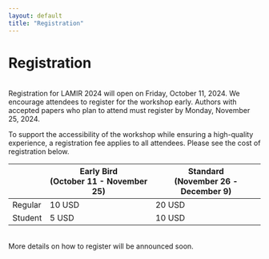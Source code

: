 ```yaml
---
layout: default
title: "Registration"
---
```


# Registration
<br>
Registration for LAMIR 2024 will open on Friday, October 11, 2024. We encourage attendees to register for the workshop early. Authors with accepted papers who plan to attend must register by Monday, November 25, 2024.

To support the accessibility of the workshop while ensuring a high-quality experience, a registration fee applies to all attendees. Please see the cost of registration below.


<table class="registration-table table mb-0 mx-auto">
  <thead>
    <tr>
      <th scope="col" class="col-title text-center"></th>
      <th scope="col" class="col-title text-center">Early Bird<br>(October 11 - November 25)</th>
      <th scope="col" class="col-title text-center">Standard<br>(November 26 - December 9)</th>
    </tr>
  </thead>
  <tbody>
    <tr>
      <td scope="row" class="text-center">Regular</td>
      <td scope="row" class="text-center">10 USD</td>
      <td scope="row" class="text-center">20 USD</td>
    </tr>
    <tr>
      <td scope="row" class="text-center">Student</td>
      <td scope="row" class="text-center">5 USD</td>
      <td scope="row" class="text-center">10 USD</td>
    </tr>
  </tbody>
</table>

<br>
More details on how to register will be announced soon.
